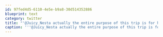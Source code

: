 ```yaml
---
id: 97fed4d5-6110-4e5e-b9a8-30d514352886
blueprint: text
category: twitter
title: "'@Juicy_Nesta actually the entire purpose of this trip is for her to go to @Fluevog"
caption: '''@Juicy_Nesta actually the entire purpose of this trip is for her to go to <span class="username username_linked">@<a href="https://twitter.com/Fluevog" title="John Fluevog Shoes">Fluevog</a></span>'
---
```

